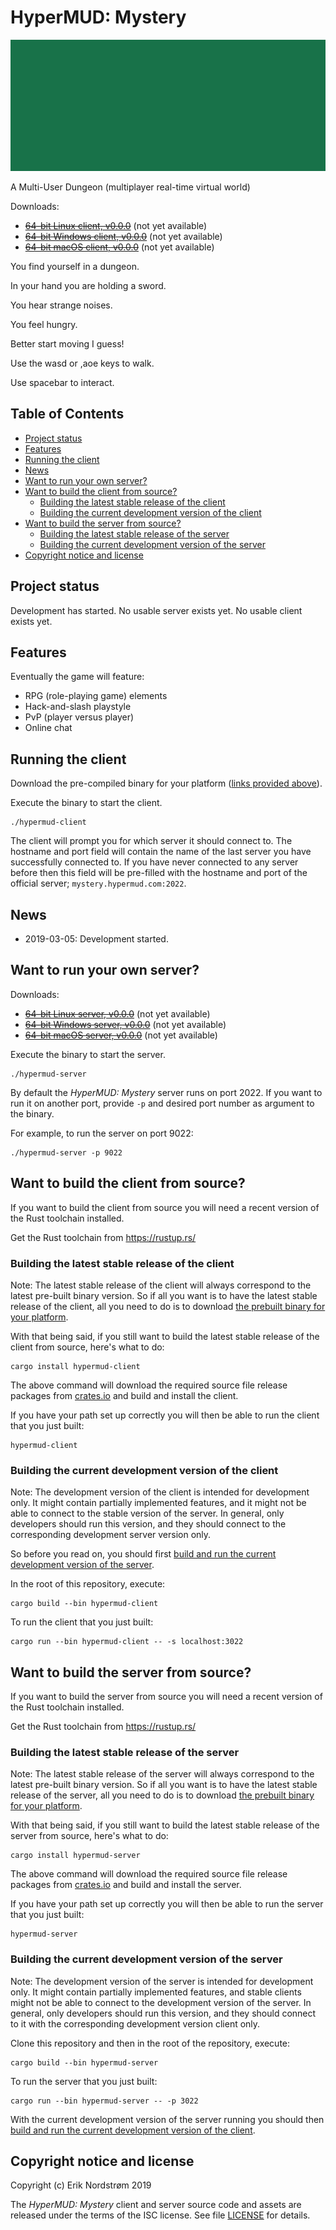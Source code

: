 # HyperMUD: Mystery

![Header image](images/header.png)

A Multi-User Dungeon (multiplayer real-time virtual world)

Downloads:

* ~~[64-bit Linux client, v0.0.0](#)~~ (not yet available)
* ~~[64-bit Windows client, v0.0.0](#)~~ (not yet available)
* ~~[64-bit macOS client, v0.0.0](#)~~ (not yet available)

You find yourself in a dungeon.

In your hand you are holding a sword.

You hear strange noises.

You feel hungry.

Better start moving I guess!

Use the wasd or ,aoe keys to walk.

Use spacebar to interact.

## Table of Contents

* [Project status](#project-status)
* [Features](#features)
* [Running the client](#running-the-client)
* [News](#news)
* [Want to run your own server?](#want-to-run-your-own-server)
* [Want to build the client from source?](#want-to-build-the-client-from-source)
  - [Building the latest stable release of the client](#building-the-latest-stable-release-of-the-client)
  - [Building the current development version of the client](#building-the-current-development-version-of-the-client)
* [Want to build the server from source?](#want-to-build-the-server-from-source)
  - [Building the latest stable release of the server](#building-the-latest-stable-release-of-the-server)
  - [Building the current development version of the server](#building-the-current-development-version-of-the-server)
* [Copyright notice and license](#copyright-notice-and-license)

## Project status

Development has started. No usable server exists yet. No usable client exists yet.

## Features

Eventually the game will feature:

* RPG (role-playing game) elements
* Hack-and-slash playstyle
* PvP (player versus player)
* Online chat

## Running the client

Download the pre-compiled binary for your platform
([links provided above](#hypermud-mystery)).

Execute the binary to start the client.

```
./hypermud-client
```

The client will prompt you for which server it should connect to.
The hostname and port field will contain the name of the last
server you have successfully connected to. If you have never
connected to any server before then this field will be pre-filled
with the hostname and port of the official server;
`mystery.hypermud.com:2022`.

## News

* 2019-03-05: Development started.

## Want to run your own server?

Downloads:

* ~~[64-bit Linux server, v0.0.0](#)~~ (not yet available)
* ~~[64-bit Windows server, v0.0.0](#)~~ (not yet available)
* ~~[64-bit macOS server, v0.0.0](#)~~ (not yet available)

Execute the binary to start the server.

```
./hypermud-server
```

By default the *HyperMUD: Mystery* server
runs on port 2022. If you want to run it on
another port, provide `-p` and desired
port number as argument to the binary.

For example, to run the server on port 9022:

```
./hypermud-server -p 9022
```

## Want to build the client from source?

If you want to build the client from source
you will need a recent version of the Rust
toolchain installed.

Get the Rust toolchain from https://rustup.rs/

### Building the latest stable release of the client

Note: The latest stable release of the client will
always correspond to the latest pre-built binary
version. So if all you want is to have the latest
stable release of the client, all you need to do
is to download [the prebuilt binary for your platform](#hypermud-mystery).

With that being said, if you still want to build
the latest stable release of the client from source,
here's what to do:

```
cargo install hypermud-client
```

The above command will download the required source file
release packages from [crates.io](https://crates.io/)
and build and install the client.

If you have your path set up correctly you will then
be able to run the client that you just built:

```
hypermud-client
```

### Building the current development version of the client

Note: The development version of the client is intended for
development only. It might contain partially implemented features,
and it might not be able to connect to the stable version of the server.
In general, only developers should run this version, and they should
connect to the corresponding development server version only.

So before you read on, you should first
[build and run the current development version of the server](#building-the-current-development-version-of-the-server).

In the root of this repository, execute:

```
cargo build --bin hypermud-client
```

To run the client that you just built:

```
cargo run --bin hypermud-client -- -s localhost:3022
```

## Want to build the server from source?

If you want to build the server from source
you will need a recent version of the Rust
toolchain installed.

Get the Rust toolchain from https://rustup.rs/

### Building the latest stable release of the server

Note: The latest stable release of the server will
always correspond to the latest pre-built binary
version. So if all you want is to have the latest
stable release of the server, all you need to do
is to download [the prebuilt binary for your platform](#want-to-run-your-own-server).

With that being said, if you still want to build
the latest stable release of the server from source,
here's what to do:

```
cargo install hypermud-server
```

The above command will download the required source file
release packages from [crates.io](https://crates.io/)
and build and install the server.

If you have your path set up correctly you will then
be able to run the server that you just built:

```
hypermud-server
```

### Building the current development version of the server

Note: The development version of the server is intended for
development only. It might contain partially implemented features,
and stable clients might not be able to connect to the development
version of the server. In general, only developers should run
this version, and they should connect to it with the corresponding
development version client only.

Clone this repository and then in the root of the repository, execute:

```
cargo build --bin hypermud-server
```

To run the server that you just built:

```
cargo run --bin hypermud-server -- -p 3022
```

With the current development version of the server running you should then
[build and run the current development version of the client](#building-the-current-development-version-of-the-client).

## Copyright notice and license

Copyright (c) Erik Nordstrøm 2019

The *HyperMUD: Mystery* client and server source code and assets are released
under the terms of the ISC license. See file [LICENSE](LICENSE) for details.
